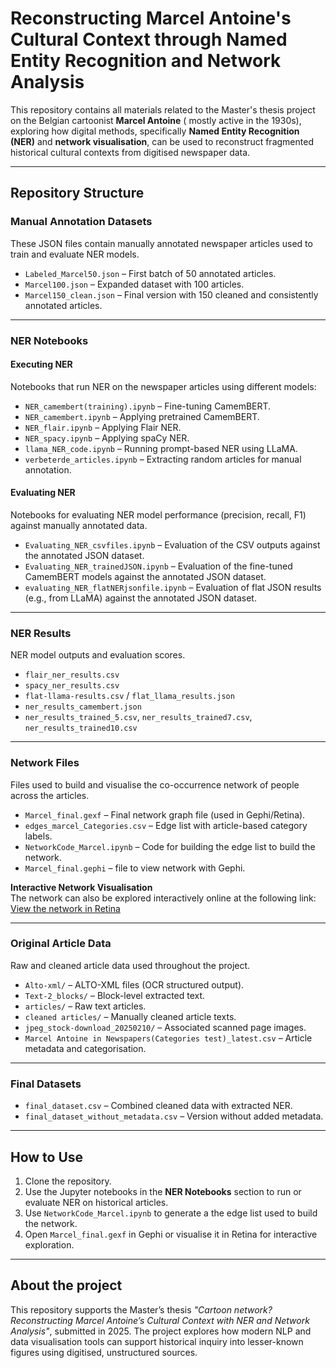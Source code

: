 # Reconstructing Marcel Antoine's Cultural Context through Named Entity Recognition and Network Analysis

This repository contains all materials related to the Master's thesis project on the Belgian cartoonist **Marcel Antoine** ( mostly active in the 1930s), exploring how digital methods, specifically **Named Entity Recognition (NER)** and **network visualisation**, can be used to reconstruct fragmented historical cultural contexts from digitised newspaper data.

---

## Repository Structure

### Manual Annotation Datasets

These JSON files contain manually annotated newspaper articles used to train and evaluate NER models.

- `Labeled_Marcel50.json` – First batch of 50 annotated articles.
- `Marcel100.json` – Expanded dataset with 100 articles.
- `Marcel150_clean.json` – Final version with 150 cleaned and consistently annotated articles.

---

### NER Notebooks

#### Executing NER

Notebooks that run NER on the newspaper articles using different models:

- `NER_camembert(training).ipynb` – Fine-tuning CamemBERT.
- `NER_camembert.ipynb` – Applying pretrained CamemBERT.
- `NER_flair.ipynb` – Applying Flair NER.
- `NER_spacy.ipynb` – Applying spaCy NER.
- `llama_NER_code.ipynb` – Running prompt-based NER using LLaMA.
- `verbeterde_articles.ipynb` – Extracting random articles for manual annotation.

#### Evaluating NER

Notebooks for evaluating NER model performance (precision, recall, F1) against manually annotated data.

- `Evaluating_NER_csvfiles.ipynb` – Evaluation of the CSV outputs against the annotated JSON dataset.
- `Evaluating_NER_trainedJSON.ipynb` – Evaluation of the fine-tuned CamemBERT models against the annotated JSON dataset.
- `evaluating_NER_flatNERjsonfile.ipynb` – Evaluation of flat JSON results (e.g., from LLaMA) against the annotated JSON dataset.

---

### NER Results

NER model outputs and evaluation scores.

- `flair_ner_results.csv`
- `spacy_ner_results.csv`
- `flat-llama-results.csv` / `flat_llama_results.json`
- `ner_results_camembert.json`
- `ner_results_trained_5.csv`, `ner_results_trained7.csv`, `ner_results_trained10.csv`

---

### Network Files

Files used to build and visualise the co-occurrence network of people across the articles.

- `Marcel_final.gexf` – Final network graph file (used in Gephi/Retina).
- `edges_marcel_Categories.csv` – Edge list with article-based category labels.
- `NetworkCode_Marcel.ipynb` – Code for building the edge list to build the network.
- `Marcel_final.gephi` – file to view network with Gephi.

**Interactive Network Visualisation**  
The network can also be explored interactively online at the following link:  
  [View the network in Retina](https://ouestware.gitlab.io/retina/1.0.0-beta.1/#/graph/?url=https%3A%2F%2Fraw.githubusercontent.com%2FBauke-V%2FCartoonNetwork-MarcelAntoine%2Frefs%2Fheads%2Fmain%2FNetwork%2520files%2FMarcel_final.gexf&sa[]=ha&sa[]=b&sa[]=a&sa[]=hu&sa[]=p&sa[]=cu&sa[]=t&sa[]=ei&ca[]=d-s&ca[]=w-s&ca[]=ec-s&ca[]=co-s&ca[]=m-s&ca[]=s-s&ec=o)

---

### Original Article Data

Raw and cleaned article data used throughout the project.

- `Alto-xml/` – ALTO-XML files (OCR structured output).
- `Text-2_blocks/` – Block-level extracted text.
- `articles/` – Raw text articles.
- `cleaned articles/` – Manually cleaned article texts.
- `jpeg_stock-download_20250210/` – Associated scanned page images.
- `Marcel Antoine in Newspapers(Categories test)_latest.csv` – Article metadata and categorisation.

---

### Final Datasets

- `final_dataset.csv` – Combined cleaned data with extracted NER.
- `final_dataset_without_metadata.csv` – Version without added metadata.

---

## How to Use

1. Clone the repository.
2. Use the Jupyter notebooks in the **NER Notebooks** section to run or evaluate NER on historical articles.
3. Use `NetworkCode_Marcel.ipynb` to generate a the edge list used to build the network.
4. Open `Marcel_final.gexf` in Gephi or visualise it in Retina for interactive exploration.

---

## About the project

This repository supports the Master’s thesis *"Cartoon network? Reconstructing Marcel Antoine’s Cultural Context with NER and Network Analysis"*, submitted in 2025. The project explores how modern NLP and data visualisation tools can support historical inquiry into lesser-known figures using digitised, unstructured sources.



